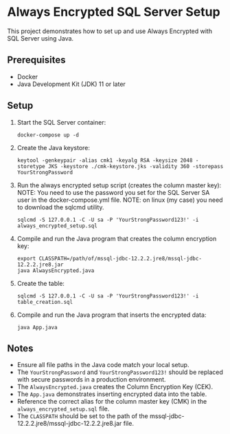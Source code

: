 # Always Encrypted SQL Server Setup

This project demonstrates how to set up and use Always Encrypted with SQL Server using Java.

## Prerequisites

- Docker
- Java Development Kit (JDK) 11 or later

## Setup

1. Start the SQL Server container:
   ```
   docker-compose up -d
   ```

2. Create the Java keystore:
   ```
   keytool -genkeypair -alias cmk1 -keyalg RSA -keysize 2048 -storetype JKS -keystore ./cmk-keystore.jks -validity 360 -storepass YourStrongPassword
   ```

3. Run the always encrypted setup script (creates the column master key):
   NOTE: You need to use the password you set for the SQL Server SA user in the docker-compose.yml file.
   NOTE: on linux (my case) you need to download the sqlcmd utility.
   ```
   sqlcmd -S 127.0.0.1 -C -U sa -P 'YourStrongPassword123!' -i always_encrypted_setup.sql
   ```

4. Compile and run the Java program that creates the column encryption key:
   ```
   export CLASSPATH=/path/of/mssql-jdbc-12.2.2.jre8/mssql-jdbc-12.2.2.jre8.jar
   java AlwaysEncrypted.java
   ```

5. Create the table:
    ```
    sqlcmd -S 127.0.0.1 -C -U sa -P 'YourStrongPassword123!' -i table_creation.sql
    ```

6. Compile and run the Java program that inserts the encrypted data:
   ```
   java App.java
   ```

## Notes

- Ensure all file paths in the Java code match your local setup.
- The `YourStrongPassword` and `YourStrongPassword123!` should be replaced with secure passwords in a production environment.
- The `AlwaysEncrypted.java` creates the Column Encryption Key (CEK).
- The `App.java` demonstrates inserting encrypted data into the table.
- Reference the correct alias for the column master key (CMK) in the `always_encrypted_setup.sql` file.
- The `CLASSPATH` should be set to the path of the mssql-jdbc-12.2.2.jre8/mssql-jdbc-12.2.2.jre8.jar file.